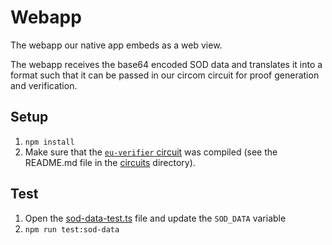 # Webapp

The webapp our native app embeds as a web view.

The webapp receives the base64 encoded SOD data and translates it into a format such that it can be passed in our circom circuit for proof generation and verification.

## Setup

1. `npm install`
2. Make sure that the [`eu-verifier` circuit](../circuits/eu-verifier) was compiled (see the README.md file in the [circuits](../circuits) directory).

## Test

1. Open the [sod-data-test.ts](./src/scripts/sod-data-test.ts) file and update the `SOD_DATA` variable
1. `npm run test:sod-data`
